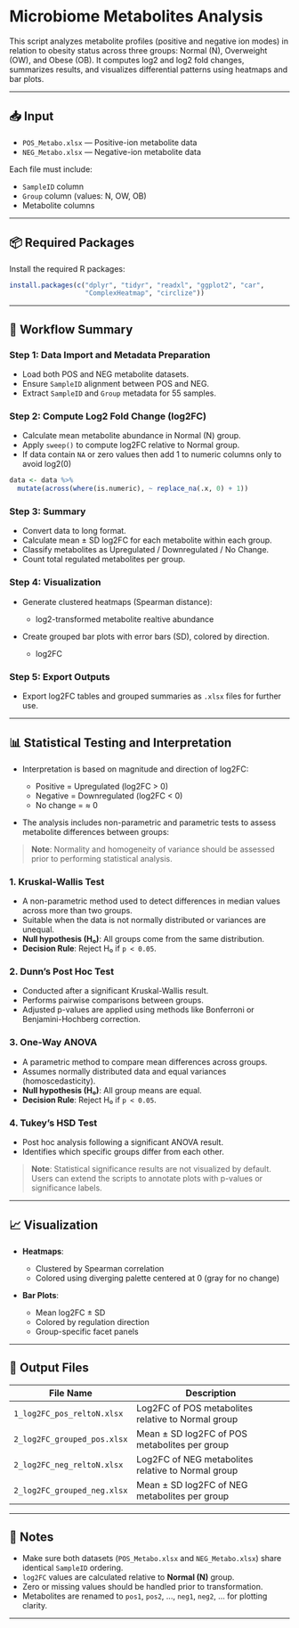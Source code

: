 # Microbiome Metabolites Analysis

This script analyzes metabolite profiles (positive and negative ion modes) in relation to obesity status across three groups: Normal (N), Overweight (OW), and Obese (OB). It computes log2 and log2 fold changes, summarizes results, and visualizes differential patterns using heatmaps and bar plots.

---

## 📥 Input

* `POS_Metabo.xlsx` — Positive-ion metabolite data
* `NEG_Metabo.xlsx` — Negative-ion metabolite data

Each file must include:

* `SampleID` column
* `Group` column (values: N, OW, OB)
* Metabolite columns 

---

## 📦 Required Packages

Install the required R packages:

```r
install.packages(c("dplyr", "tidyr", "readxl", "ggplot2", "car",
                   "ComplexHeatmap", "circlize"))
```

---

## 🔄 Workflow Summary

### Step 1: Data Import and Metadata Preparation

* Load both POS and NEG metabolite datasets.
* Ensure `SampleID` alignment between POS and NEG.
* Extract `SampleID` and `Group` metadata for 55 samples.

### Step 2: Compute Log2 Fold Change (log2FC)

* Calculate mean metabolite abundance in Normal (N) group.
* Apply `sweep()` to compute log2FC relative to Normal group.
* If data contain `NA` or zero values then add 1 to numeric columns only to avoid log2(0)
```r
data <- data %>%
  mutate(across(where(is.numeric), ~ replace_na(.x, 0) + 1))
```

### Step 3: Summary 

* Convert data to long format.
* Calculate mean ± SD log2FC for each metabolite within each group.
* Classify metabolites as Upregulated / Downregulated / No Change.
* Count total regulated metabolites per group.

### Step 4: Visualization

* Generate clustered heatmaps (Spearman distance):
  * log2-transformed metabolite realtive abundance
    
* Create grouped bar plots with error bars (SD), colored by direction.
  * log2FC

### Step 5: Export Outputs

* Export log2FC tables and grouped summaries as `.xlsx` files for further use.

---

## 📊 Statistical Testing and Interpretation

* Interpretation is based on magnitude and direction of log2FC:

  * Positive = Upregulated (log2FC > 0)
  * Negative = Downregulated (log2FC < 0)
  * No change = ≈ 0

* The analysis includes non-parametric and parametric tests to assess metabolite
  differences between groups:
> **Note**: Normality and homogeneity of variance should be assessed prior to performing statistical analysis.

### 1. **Kruskal-Wallis Test**
- A non-parametric method used to detect differences in median values across more than two groups.
- Suitable when the data is not normally distributed or variances are unequal.
- **Null hypothesis (H₀)**: All groups come from the same distribution.
- **Decision Rule**: Reject H₀ if `p < 0.05`.

### 2. **Dunn’s Post Hoc Test**
- Conducted after a significant Kruskal-Wallis result.
- Performs pairwise comparisons between groups.
- Adjusted p-values are applied using methods like Bonferroni or Benjamini-Hochberg correction.

### 3. **One-Way ANOVA**
- A parametric method to compare mean differences across groups.
- Assumes normally distributed data and equal variances (homoscedasticity).
- **Null hypothesis (H₀)**: All group means are equal.
- **Decision Rule**: Reject H₀ if `p < 0.05`.

### 4. **Tukey’s HSD Test**
- Post hoc analysis following a significant ANOVA result.
- Identifies which specific groups differ from each other.

> **Note**: Statistical significance results are not visualized by default. Users can extend the scripts to annotate plots with p-values or significance labels.

---

## 📈 Visualization

* **Heatmaps**:

  * Clustered by Spearman correlation
  * Colored using diverging palette centered at 0 (gray for no change)

* **Bar Plots**:

  * Mean log2FC ± SD
  * Colored by regulation direction
  * Group-specific facet panels

---

## 📁 Output Files

| File Name                   | Description                                        |
| --------------------------- | -------------------------------------------------- |
| `1_log2FC_pos_reltoN.xlsx`  | Log2FC of POS metabolites relative to Normal group |
| `2_log2FC_grouped_pos.xlsx` | Mean ± SD log2FC of POS metabolites per group      |
| `2_log2FC_neg_reltoN.xlsx`  | Log2FC of NEG metabolites relative to Normal group |
| `2_log2FC_grouped_neg.xlsx` | Mean ± SD log2FC of NEG metabolites per group      |

---

## 📎 Notes

* Make sure both datasets (`POS_Metabo.xlsx` and `NEG_Metabo.xlsx`) share identical `SampleID` ordering.
* `log2FC` values are calculated relative to **Normal (N)** group.
* Zero or missing values should be handled prior to transformation.
* Metabolites are renamed to `pos1`, `pos2`, ..., `neg1`, `neg2`, ... for plotting clarity.

---
